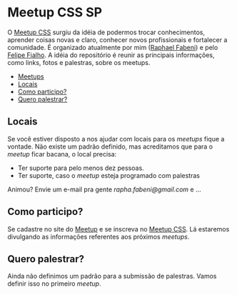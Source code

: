 Meetup CSS SP
======

O [Meetup CSS](http://www.meetup.com/CSS-Brasil/) surgiu da idéia de podermos trocar conhecimentos, aprender coisas novas e claro, conhecer novos profissionais e fortalecer a comunidade. É organizado atualmente por mim ([Raphael Fabeni](https://twitter.com/raphaelfabeni)) e pelo [Felipe Fialho](https://twitter.com/LFeh).
A idéia do repositório é reunir as principais informações, como links, fotos e palestras, sobre os meetups. 

* [Meetups](meetups.md)
* [Locais](#locais)
* [Como participo?](#como-participo)
* [Quero palestrar?](#quero-palestrar)


## Locais

Se você estiver disposto a nos ajudar com locais para os _meetups_ fique a vontade. Não existe um padrão definido, mas acreditamos que para o _meetup_ ficar bacana, o local precisa:

* Ter suporte para pelo menos dez pessoas.
* Ter suporte, caso o _meetup_  esteja programado com palestras

Animou? Envie um e-mail pra gente _rapha.fabeni@gmail.com_ e ...

## Como participo?

Se cadastre no site do [Meetup](http://www.meetup.com/) e se inscreva no [Meetup CSS](http://www.meetup.com/CSS-Brasil/). Lá estaremos divulgando as informações referentes aos próximos _meetups_.

## Quero palestrar?

Ainda não definimos um padrão para a submissão de palestras. Vamos definir isso no primeiro _meetup_.
